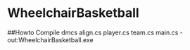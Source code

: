 # WheelchairBasketball

##Howto Compile
dmcs align.cs player.cs team.cs main.cs -out:WheelchairBasketball.exe
